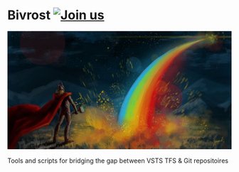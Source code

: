 # Bivrost  [![Join us](https://ssdug-slackin.azurewebsites.net/badge.svg)](https://ssdug-slackin.azurewebsites.net/)

![Bivrost](/docs/images/bivrost_header.jpg?raw=true "Bivrost")

Tools and scripts for bridging the gap between VSTS TFS &amp; Git repositoires
